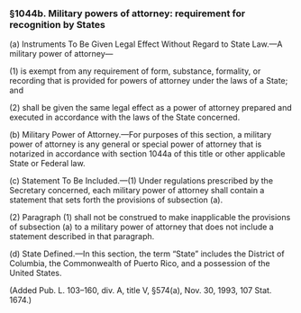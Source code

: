 ### §1044b. Military powers of attorney: requirement for recognition by States ###

(a) Instruments To Be Given Legal Effect Without Regard to State Law.—A military power of attorney—

(1) is exempt from any requirement of form, substance, formality, or recording that is provided for powers of attorney under the laws of a State; and

(2) shall be given the same legal effect as a power of attorney prepared and executed in accordance with the laws of the State concerned.

(b) Military Power of Attorney.—For purposes of this section, a military power of attorney is any general or special power of attorney that is notarized in accordance with section 1044a of this title or other applicable State or Federal law.

(c) Statement To Be Included.—(1) Under regulations prescribed by the Secretary concerned, each military power of attorney shall contain a statement that sets forth the provisions of subsection (a).

(2) Paragraph (1) shall not be construed to make inapplicable the provisions of subsection (a) to a military power of attorney that does not include a statement described in that paragraph.

(d) State Defined.—In this section, the term “State” includes the District of Columbia, the Commonwealth of Puerto Rico, and a possession of the United States.

(Added Pub. L. 103–160, div. A, title V, §574(a), Nov. 30, 1993, 107 Stat. 1674.)